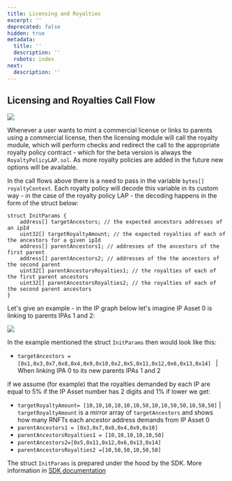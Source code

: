 ```yaml
---
title: Licensing and Royalties
excerpt: ''
deprecated: false
hidden: true
metadata:
  title: ''
  description: ''
  robots: index
next:
  description: ''
---
```

## Licensing and Royalties Call Flow

![](https://files.readme.io/20dce78-image.png)

Whenever a user wants to mint a commercial license or links to parents using a commercial license, then the licensing module will call the royalty module, which will perform checks and redirect the call to the appropriate royalty policy contract - which for the beta version is always the `RoyaltyPolicyLAP.sol`. As more royalty policies are added in the future new options will be available.

In the call flows above there is a need to pass in the variable `bytes[] royaltyContext`. Each royalty policy will decode this variable in its custom way - in the case of the royalty policy LAP - the decoding happens in the form of the struct below:

```sol
struct InitParams {
    address[] targetAncestors; // the expected ancestors addresses of an ipId
    uint32[] targetRoyaltyAmount; // the expected royalties of each of the ancestors for a given ipId
    address[] parentAncestors1; // addresses of the ancestors of the first parent
    address[] parentAncestors2; // addresses of the the ancestors of the second parent
    uint32[] parentAncestorsRoyalties1; // the royalties of each of the first parent ancestors
    uint32[] parentAncestorsRoyalties2; // the royalties of each of the second parent ancestors
}
```

Let's give an example - in the IP graph below let's imagine IP Asset 0 is linking to parents IPAs 1 and 2:

![](https://files.readme.io/3e07223-image.png)

In the example mentioned the struct `InitParams` then would look like this:

- `targetAncestors = [0x1,0x3,0x7,0x8,0x4,0x9,0x10,0x2,0x5,0x11,0x12,0x6,0x13,0x14] ` | When linking IPA 0 to its new parents IPAs 1 and 2

if we assume (for example) that the royalties demanded by each IP are equal to 5% if the IP Asset number has 2 digits and 1% if lower we get:

- `targetRoyaltyAmount= [10,10,10,10,10,10,50,10,10,50,50,10,50,50]` \| `targetRoyaltyAmount` is a mirror array of `targetAncestors` and shows how many RNFTs each ancestor address demands from IP Asset 0
- `parentAncestors1 = [0x3,0x7,0x8,0x4,0x9,0x10]`
- `parentAncestorsRoyalties1 = [10,10,10,10,10,50]`
- `parentAncestors2=[0x5,0x11,0x12,0x6,0x13,0x14]`
- `parentAncestorsRoyalties2 =[10,50,50,10,50,50]`

The struct `InitParams` is prepared under the hood by the SDK. More information in [SDK documentation](doc:sdk-overview)